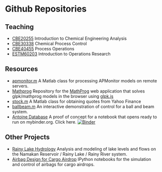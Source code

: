 Github Repositories
======================

## Teaching

* [CBE20255](http://jckantor.github.io/CBE20255) Introduction to Chemical Engineering Analysis
* [CBE30338](http://jckantor.github.io/CBE30338) Chemical Process Control
* [CBE40455](http://jckantor.github.io/CBE40455) Process Operations
* [ESTM60203](http://jckantor.github.io/ESTM60203) Introduction to Operations Research

## Resources

* [apmonitor.m](https://gist.github.com/jckantor/b1678f34c8fd0347e77b) A Matlab class for processing APMonitor models on remote servers.
* [Mathprog](https://github.com/jckantor/mathprog) Repository for the [MathProg](http://www3.nd.edu/~jeff/mathprog/) web application that solves glpk/mathprog models in the browser using [glpk.js](http://hgourvest.github.io/glpk.js/)
* [stock.m](https://gist.github.com/jckantor/9355655) A Matlab class for obtaining quotes from Yahoo Finance
* [ballbeam.m](http://jckantor.github.io/Ball-and-Beam-Control-Demonstration/) An interactive demonstration of control for a ball and beam system.
* [Antoine Database](https://github.com/jckantor/Antoine-Database) A proof of concept for a notebook that opens ready to run on mybinder.org.  Click here. [![Binder](http://mybinder.org/badge.svg)](http://mybinder.org/repo/jckantor/Antoine-Database)

## Other Projects

* [Rainy Lake Hydrology](http://jckantor.github.io/Rainy-Lake-Hydrology/) Analysis and modeling of lake levels and flows on the Namakan Reservoir / Rainy Lake / Rainy River system.
* [Airbag Design for Cargo Airdrop](http://jckantor.github.io/Airbag-Design-for-Cargo-Airdrop/) IPython notebooks for the simulation and control of airbags for cargo airdrops.

